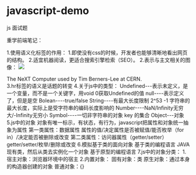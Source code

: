 # javascript-demo
js 面试题


重学前端笔记：

1.使用语义化标签的作用：
  1.即使没有css的时候，开发者也能够清晰地看出网页的结构。
  2.适宜机器阅读，更适合搜索引擎检索（SEO）。
2.表示与主文相关的图像：
<fingure>
  <img src="https://.....440px-NeXTcube_first_webserver.JPG"/>
  <figcaption>The NeXT Computer used by Tim Berners-Lee at CERN.</figcaption>
</fingure>
3.hr标签的语义是话题的转变
4.关于js中的类型：
  Undefined---表示未定义，是一个变量，而不是一个关键字，用void 0获取Undefined的值
  null----表示定义了，但是是空
  Bolean----true/false
  String----有最大长度限制 2^53 -1 字符串的最大长度，实际上是受字符串的编码长度影响的
  Number----NaN/Infinity无穷大/-Infinity无穷小
  Symbol----一切非字符串的对象 key 的集合
  Object---对象
5.js中的对象
  对象有唯一标示，有状态，有行为，javascript把属性和对象统一抽象为属性
  第一类属性：数据属性
   属性的值/决定属性是否被赋值/能否枚举（for in）/决定能否被删除或改变
  第二类属性：访问器属性（getter/setter）
   getter/setter/枚举/删除或改变
6.模拟基于类的面向对象
 基于类的编程语言 JAVA现有类，然后从类去实例化一个对象
 基于原型的编程语言
7.js中的对象分类：
  1.宿主对象：浏览器环境中的宿主
  2.内置对象：
      固有对象：类
      原生对象：通过本身的构造器创建的对象
      普通对象：{}
  
